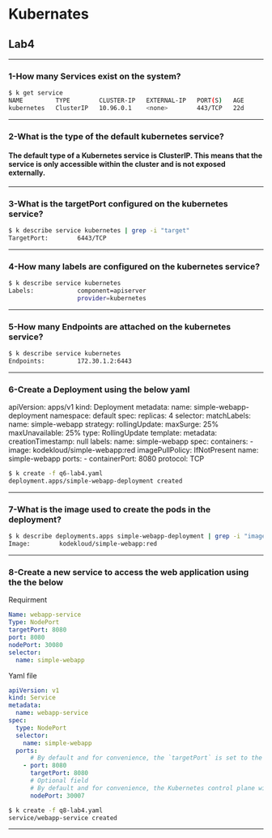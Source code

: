 # Kubernates

## Lab4
---
### 1-How many Services exist on the system?
```bash
$ k get service
NAME         TYPE        CLUSTER-IP   EXTERNAL-IP   PORT(S)   AGE
kubernetes   ClusterIP   10.96.0.1    <none>        443/TCP   22d
```
--------
### 2-What is the type of the default kubernetes service?
#### The default type of a Kubernetes service is ClusterIP. This means that the service is only accessible within the cluster and is not exposed externally.


--------
### 3-What is the targetPort configured on the kubernetes service?
```bash
$ k describe service kubernetes | grep -i "target"
TargetPort:        6443/TCP
```

---------
### 4-How many labels are configured on the kubernetes service?
```bash
$ k describe service kubernetes
Labels:            component=apiserver
                   provider=kubernetes
```

-------
### 5-How many Endpoints are attached on the kubernetes service?
```bash
$ k describe service kubernetes
Endpoints:         172.30.1.2:6443

```

-----------
### 6-Create a Deployment using the below yaml

apiVersion: apps/v1
kind: Deployment
metadata:
  name: simple-webapp-deployment
  namespace: default
spec:
  replicas: 4
  selector:
    matchLabels:
      name: simple-webapp
  strategy:
    rollingUpdate:
      maxSurge: 25%
      maxUnavailable: 25%
    type: RollingUpdate
  template:
    metadata:
      creationTimestamp: null
      labels:
        name: simple-webapp
    spec:
      containers:
      - image: kodekloud/simple-webapp:red
        imagePullPolicy: IfNotPresent
        name: simple-webapp
        ports:
        - containerPort: 8080
          protocol: TCP


```bash
$ k create -f q6-lab4.yaml 
deployment.apps/simple-webapp-deployment created
```

----------------
### 7-What is the image used to create the pods in the deployment?

```bash
$ k describe deployments.apps simple-webapp-deployment | grep -i "image"
Image:        kodekloud/simple-webapp:red
```

------------
### 8-Create a new service to access the web application using the the below 
Requirment
```yaml
Name: webapp-service
Type: NodePort
targetPort: 8080
port: 8080
nodePort: 30080
selector:
  name: simple-webapp
```

Yaml file
```yaml
apiVersion: v1
kind: Service
metadata:
  name: webapp-service
spec:
  type: NodePort
  selector:
    name: simple-webapp
  ports:
      # By default and for convenience, the `targetPort` is set to the same value as the `port` field.
    - port: 8080
      targetPort: 8080
      # Optional field
      # By default and for convenience, the Kubernetes control plane will allocate a port from a range (default: 30000-32767)
      nodePort: 30007
```

```bash
$ k create -f q8-lab4.yaml 
service/webapp-service created
```

-----------
